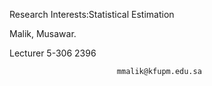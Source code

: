 Research Interests:Statistical Estimation

Malik, Musawar.
                
Lecturer
 5-306
 2396



                            mmalik@kfupm.edu.sa

